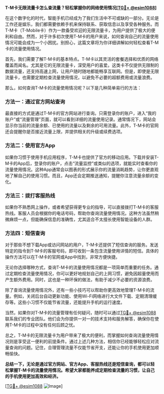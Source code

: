 **T-M卡无限流量卡怎么查流量？轻松掌握你的网络使用情况[[TG💪+ @esim1088](https://t.me/s/esim1088)]**

在这个数字化的时代，智能手机已经成为了我们生活中不可或缺的一部分。无论是工作还是娱乐，我们都需要依赖手机来保持联系、获取信息以及享受各种服务。而T-M卡（T-Mobile卡）作为一款备受欢迎的无限流量卡，为用户提供了极大的便利和自由。然而，对于许多初次使用T-M卡的用户来说，如何查询自己的流量使用情况可能会成为一个小困扰。别担心，这篇文章将为你详细讲解如何轻松查看T-M卡的流量使用情况。

首先，我们需要了解T-M卡的基本特点。T-M卡以其灵活的套餐选择和优质的网络覆盖而闻名。尤其是它的无限流量卡，深受用户的喜爱。这类卡不仅提供无限制的数据流量，还支持高速上网，让用户随时随地都能畅享互联网。但是，即使是无限流量卡，也需要定期检查流量使用情况，以避免不必要的超额费用或流量浪费。

那么，如何查询T-M卡的流量使用情况呢？以下是几种简单易行的方法：

### 方法一：通过官方网站查询

最直接的方式是通过T-M卡的官方网站进行查询。只需登录你的账户，进入“我的账户”或“流量管理”页面，就可以看到详细的流量使用记录。通常情况下，网站会显示你当前的流量余额、已使用的流量以及剩余的可用流量。此外，T-M卡的官网还会提醒你是否接近流量上限，并提供相关的升级或续费选项。

### 方法二：使用官方App

如果你习惯于使用手机应用程序，T-M卡也提供了官方的移动应用。下载并安装T-M卡的App后，登录你的账户，点击“流量监控”或类似的选项，就能实时查看你的流量使用情况。这种App通常会以图表的形式展示你的流量消耗趋势，让你更直观地了解自己的使用习惯。而且，App还会定期推送通知，提醒你注意流量余额的变化。

### 方法三：拨打客服热线

如果你不熟悉网上操作，或者希望获得更专业的指导，可以直接拨打T-M卡的客服热线。客服人员会根据你的电话号码，帮助你查询流量使用情况。这种方法虽然稍微麻烦一点，但能确保信息的准确性，尤其适合不太擅长使用智能设备的人群。

### 方法四：短信查询

对于那些不想下载App或访问网站的用户，T-M卡还提供了短信查询的服务。发送特定的指令到T-M卡的客服号码，即可收到一条包含流量使用详情的短信。具体的操作方法可以在T-M卡的官网或App中找到，非常方便快捷。

无论你选择哪种方式，查询T-M卡的流量使用情况都是一项简单而重要的任务。通过定期检查流量使用情况，你可以更好地规划自己的上网习惯，避免因超量使用而产生额外费用。同时，这也是一种环保的做法，有助于减少不必要的资源浪费。

除了查询流量使用情况外，还有一些小技巧可以帮助你更高效地管理T-M卡的流量。例如，关闭后台自动更新功能、使用Wi-Fi网络进行大文件下载、定期清理缓存等。这些小习惯不仅能节省流量，还能提升手机的运行速度。

当然，如果你对T-M卡的流量管理有任何疑问，随时可以通过[TG💪+ @esim1088](https://t.me/s/esim1088)联系我们的专业团队。他们会为你提供一对一的技术支持和服务解答，确保你在使用T-M卡的过程中没有任何后顾之忧。

总之，T-M卡的无限流量卡为用户带来了极大的便利，而掌握如何查询流量使用情况则是享受这一便利的前提条件。通过上述几种方法，相信你已经能够轻松应对流量查询的问题。记住，合理管理流量不仅能节省开支，还能让你的手机使用更加顺畅愉快。

**总结一下，无论是通过官方网站、官方App、客服热线还是短信查询，都可以轻松掌握T-M卡的流量使用情况。希望大家都能养成定期检查流量的习惯，让自己的手机使用更加高效和经济。**

[[TG💪+ @esim1088](https://t.me/s/esim1088) ![Image](https://i.postimg.cc/4NQfJmqS/Snipaste-2025-05-13-00-14-12.png)]